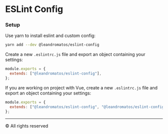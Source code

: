 # ESLint Config

### Setup

Use yarn to install eslint and custom config:

```bash
yarn add --dev @leandromatos/eslint-config
```

Create a new `.eslintrc.js` file and export an object containing your settings:

```js
module.exports = {
  extends: ["@leandromatos/eslint-config"],
};
```

If you are working on project with Vue, create a new `.eslintrc.js` file and export an object containing your settings:

```js
module.exports = {
  extends: ["@leandromatos/eslint-config", "@leandromatos/eslint-config/vue"],
};
```

---

&copy; All rights reserved
